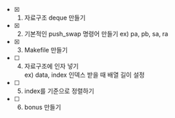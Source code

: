 - [x] 1. 자료구조 deque 만들기
- [x] 2. 기본적인 push_swap 명령어 만들기
      ex) pa, pb, sa, ra
- [x] 3. Makefile 만들기
- [ ] 4. 자료구조에 인자 넣기      
      ex) data, index
      인덱스 받을 때 배열 길이 설정 
- [ ] 5. index를 기준으로 정렬하기
- [ ] 6. bonus 만들기
 